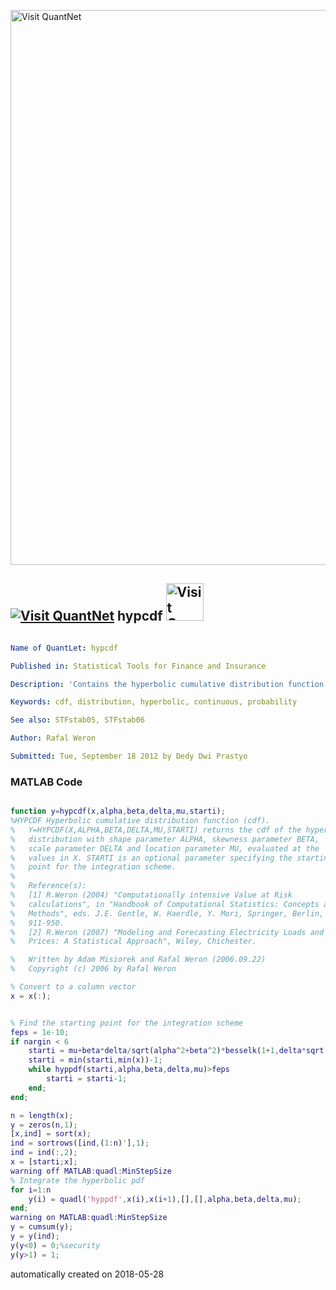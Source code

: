 [<img src="https://github.com/QuantLet/Styleguide-and-FAQ/blob/master/pictures/banner.png" width="888" alt="Visit QuantNet">](http://quantlet.de/)

## [<img src="https://github.com/QuantLet/Styleguide-and-FAQ/blob/master/pictures/qloqo.png" alt="Visit QuantNet">](http://quantlet.de/) **hypcdf** [<img src="https://github.com/QuantLet/Styleguide-and-FAQ/blob/master/pictures/QN2.png" width="60" alt="Visit QuantNet 2.0">](http://quantlet.de/)

```yaml

Name of QuantLet: hypcdf

Published in: Statistical Tools for Finance and Insurance

Description: 'Contains the hyperbolic cumulative distribution function (cdf). Required by STFstab05.m and STFstab06.m function.'

Keywords: cdf, distribution, hyperbolic, continuous, probability

See also: STFstab05, STFstab06

Author: Rafal Weron

Submitted: Tue, September 18 2012 by Dedy Dwi Prastyo
```

### MATLAB Code
```matlab

function y=hypcdf(x,alpha,beta,delta,mu,starti);
%HYPCDF Hyperbolic cumulative distribution function (cdf).
%   Y=HYPCDF(X,ALPHA,BETA,DELTA,MU,STARTI) returns the cdf of the hyperbolic  
%   distribution with shape parameter ALPHA, skewness parameter BETA, 
%   scale parameter DELTA and location parameter MU, evaluated at the 
%   values in X. STARTI is an optional parameter specifying the starting
%   point for the integration scheme.
%
%   Reference(s):
%	[1] R.Weron (2004) "Computationally intensive Value at Risk 
%   calculations", in "Handbook of Computational Statistics: Concepts and 
%   Methods", eds. J.E. Gentle, W. Haerdle, Y. Mori, Springer, Berlin, 
%   911-950. 
%   [2] R.Weron (2007) "Modeling and Forecasting Electricity Loads and 
%   Prices: A Statistical Approach", Wiley, Chichester.   

%   Written by Adam Misiorek and Rafal Weron (2006.09.22)
%   Copyright (c) 2006 by Rafal Weron

% Convert to a column vector
x = x(:);


% Find the starting point for the integration scheme
feps = 1e-10;
if nargin < 6
    starti = mu+beta*delta/sqrt(alpha^2+beta^2)*besselk(1+1,delta*sqrt(alpha^2-beta^2))/besselk(1,delta*sqrt(alpha^2-beta^2));
    starti = min(starti,min(x))-1;
    while hyppdf(starti,alpha,beta,delta,mu)>feps
        starti = starti-1;
    end;
end;

n = length(x);
y = zeros(n,1);
[x,ind] = sort(x);
ind = sortrows([ind,(1:n)'],1);
ind = ind(:,2);
x = [starti;x];
warning off MATLAB:quadl:MinStepSize
% Integrate the hyperbolic pdf
for i=1:n
    y(i) = quadl('hyppdf',x(i),x(i+1),[],[],alpha,beta,delta,mu);
end;
warning on MATLAB:quadl:MinStepSize
y = cumsum(y);
y = y(ind);
y(y<0) = 0;%security
y(y>1) = 1;
```

automatically created on 2018-05-28